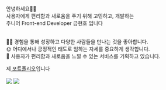 <div> 

<div>  
  안녕하세요👋🏻 <br/>
  사용자에게 편리함과 새로움을 주기 위해 고민하고, 개발하는  <br/>
  주니어 Front-end Developer 금현호 입니다  <br/>
  </div> <br/>
  
  🙌🏻 경험을 통해 성장하고 다양한 사람들을 만나는 것을 좋아합니다.  <br/>
🌞 어디에서나 긍정적인 태도로 임하는 자세를 중요하게 생각합니다.  <br/>
🔮 사용자가 편리함과 새로움을 느낄 수 있는 서비스를 기획하고 있습니다.  <br/>
  <div>제<a href=""> 포트폴리오</a>입니다</div>
  <br/>
<div>
    <a href="mailto:﻿"ghh357@naver.com"><span><img src="https://img.shields.io/badge/Mail-EA4335?style=flat-square&logo=Gmail&logoColor=white"/></span></a>
    <a href="https://www.instagram.com/gusgh_gold/"><img src="https://img.shields.io/badge/Instagram-E4405F?style=flat-square&logo=Instagram&logoColor=white&link="https://www.instagram.com/gold___h.h/"/></a>&nbsp                         </div>
    
  

</div>
